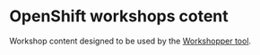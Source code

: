 # OpenShift workshops cotent

Workshop content designed to be used by the [Workshopper tool](https://github.com/osevg/workshopper).

